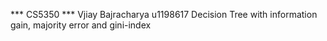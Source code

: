 *** CS5350 ***
Vjiay Bajracharya
u1198617
Decision Tree with information gain, majority error and gini-index
